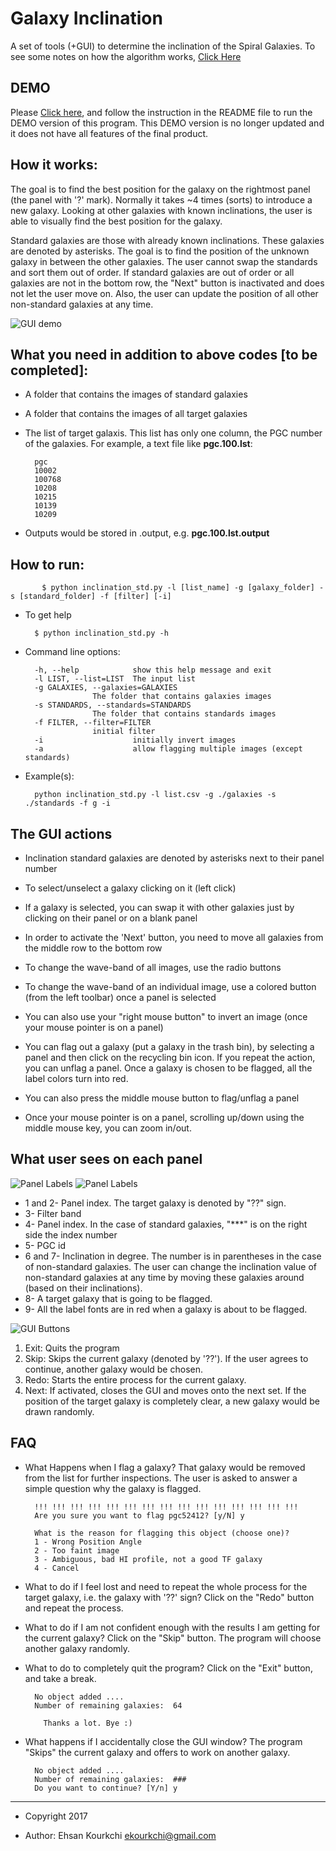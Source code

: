 # Galaxy Inclination

A set of tools (+GUI) to determine the inclination of the Spiral Galaxies. To see some notes on how the algorithm works, [Click Here](https://github.com/ekourkchi/galaxy_inclination/files/1524526/galaxy_sorting.pdf)

## DEMO
Please [Click here](https://github.com/ekourkchi/galaxy_inclination/tree/master/DEMO), and follow the instruction in the  README file to run the DEMO version of this program. This DEMO version is no longer updated and it does not have all features of the final product. 

## How it works:
    
The goal is to find the best position for the galaxy on the rightmost panel (the panel with '?' mark). Normally it takes ~4 times (sorts) to introduce a new galaxy. Looking at other galaxies with known inclinations, the user is able to visually find the best position for the galaxy.
      
Standard galaxies are those with already known inclinations. These galaxies are denoted by asterisks. The goal is to find the position of the unknown galaxy in between the other galaxies. The user cannot swap the standards and sort them out of order. If standard galaxies are out of order or all galaxies are not in the bottom row, the "Next" button is inactivated and does not let the user move on. Also, the user can update the position of all other non-standard galaxies at any time. 

 ![GUI demo](https://user-images.githubusercontent.com/13570487/33522035-a237c686-d786-11e7-9efc-df7e53b24940.png "GUI demo")
 
## What you need in addition to above codes [to be completed]:
    
   - A folder that contains the images of standard galaxies
   - A folder that contains the images of all target galaxies
   - The list of target galaxis. This list has only one column, the PGC number of the galaxies. For example, a text file like **pgc.100.lst**:
           
           pgc
           10002   
           100768
           10208
           10215
           10139
           10209

   - Outputs would be stored in <input-list>.output, e.g. **pgc.100.lst.output**
   
## How to run:

           $ python inclination_std.py -l [list_name] -g [galaxy_folder] -s [standard_folder] -f [filter] [-i]

   - To get help
   
           $ python inclination_std.py -h
   
   - Command line options:
           
           -h, --help            show this help message and exit
           -l LIST, --list=LIST  The input list
           -g GALAXIES, --galaxies=GALAXIES
                        The folder that contains galaxies images
           -s STANDARDS, --standards=STANDARDS
                        The folder that contains standards images
           -f FILTER, --filter=FILTER
                        initial filter
           -i                    initially invert images
           -a                    allow flagging multiple images (except standards)

   - Example(s):
       
           python inclination_std.py -l list.csv -g ./galaxies -s ./standards -f g -i
           

## The GUI actions
 
   - Inclination standard galaxies are denoted by asterisks next to their panel number
   - To select/unselect a galaxy clicking on it (left click)
   - If a galaxy is selected, you can swap it with other galaxies just by clicking on their panel or on a blank panel
   - In order to activate the 'Next' button, you need to move all galaxies from the middle row to the bottom row
   - To change the wave-band of all images, use the radio buttons
   - To change the wave-band of an individual image, use a colored button (from the left toolbar) once a panel is selected
   - You can also use your "right mouse button" to invert an image (once your mouse pointer is on a panel)

   - You can flag out a galaxy (put a galaxy in the trash bin), by selecting a panel and then click on the recycling bin icon. If you repeat the action, you can unflag a panel. Once a galaxy is chosen to be flagged, all the label colors turn into red.
   - You can also press the middle mouse button to flag/unflag a panel
   - Once your mouse pointer is on a panel, scrolling up/down using the middle mouse key, you can zoom in/out.



## What user sees on each panel
 
 ![Panel Labels](https://user-images.githubusercontent.com/13570487/33522617-f9e62040-d794-11e7-82a8-f9a294169844.png "Panel Labels")
 ![Panel Labels](https://user-images.githubusercontent.com/13570487/33522626-21c0b544-d795-11e7-88b8-e74e599a054b.png "Panel Labels")

* 1 and 2- Panel index. The target galaxy is denoted by "??" sign. 
* 3- Filter band
* 4- Panel index. In the case of standard galaxies, "***" is on the right side the index number
* 5- PGC id 
* 6 and 7- Inclination in degree. The number is in parentheses in the case of non-standard galaxies. The user can change the inclination value of non-standard galaxies at any time by moving these galaxies around (based on their inclinations).
* 8- A target galaxy that is going to be flagged.
* 9- All the label fonts are in red when a galaxy is about to be flagged.
 
 ![GUI Buttons](https://user-images.githubusercontent.com/13570487/33522891-5660f80c-d79c-11e7-89c7-0539f4d3c975.png "GUI Buttons")
 
1. Exit: Quits the program
2. Skip: Skips the current galaxy (denoted by '??'). If the user agrees to continue, another galaxy would be chosen.
3. Redo: Starts the entire process for the current galaxy. 
4. Next: If activated, closes the GUI and moves onto the next set. If the position of the target galaxy is completely clear, a new galaxy would be drawn randomly.

## FAQ
 
   - What Happens when I flag a galaxy? That galaxy would be removed from the list for further inspections. The user is asked to answer a simple question why the galaxy is flagged. 
   
           !!! !!! !!! !!! !!! !!! !!! !!! !!! !!! !!! !!! !!! !!! !!!
           Are you sure you want to flag pgc52412? [y/N] y

           What is the reason for flagging this object (choose one)?
           1 - Wrong Position Angle
           2 - Too faint image
           3 - Ambiguous, bad HI profile, not a good TF galaxy
           4 - Cancel


   - What to do if I feel lost and need to repeat the whole process for the target galaxy, i.e. the galaxy with '??' sign? Click on the "Redo" button and repeat the process.
   
   - What to do if I am not confident enough with the results I am getting for the current galaxy? Click on the "Skip" button. The program will choose another galaxy randomly.
   
   - What to do to completely quit the program? Click on the "Exit" button, and take a break. 

           No object added ....
           Number of remaining galaxies:  64

             Thanks a lot. Bye :)

   - What happens if I accidentally close the GUI window? The program "Skips" the current galaxy and offers to work on another galaxy.
           
           No object added ....
           Number of remaining galaxies:  ###
           Do you want to continue? [Y/n] y

    
    
    
    
- - - -
 * Copyright 2017

 * Author: Ehsan Kourkchi <ekourkchi@gmail.com>
